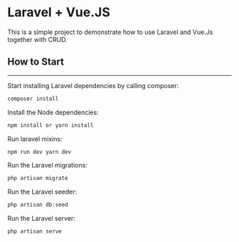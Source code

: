 # Laravel + Vue.JS

This is a simple project to demonstrate how to use Laravel and Vue.Js together with CRUD.

## How to Start

---

Start installing Laravel dependencies by calling composer:

```bash
composer install
```

Install the Node dependencies:

```bash
npm install or yarn install
```

Run laravel mixins:

```bash
npm run dev yarn dev
```

Run the Laravel migrations:

```bash
php artisan migrate
```

Run the Laravel seeder:

```bash
php artisan db:seed
```

Run the Laravel server:

```bash
php artisan serve
```
